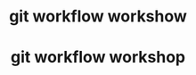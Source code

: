 <body>
    <header>
        <h1 class="page-heading">git workflow workshow</h1>       
        <h1 class="some-heading">git workflow workshop</h1>                
    </header>
</body>   
